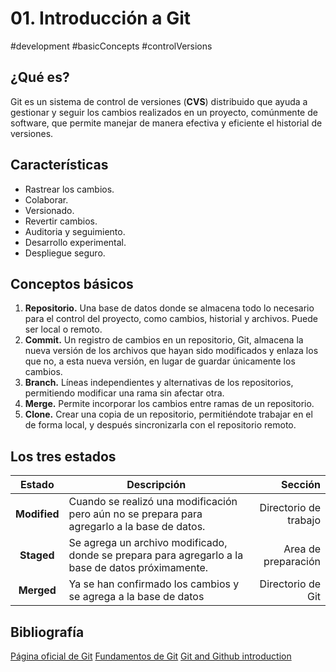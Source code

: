 # 01. Introducción a Git

#development #basicConcepts #controlVersions

## ¿Qué es?

Git es un sistema de control de versiones (**CVS**) distribuido que ayuda a gestionar y seguir los cambios realizados en un proyecto, comúnmente de software, que permite manejar de manera efectiva y eficiente el historial de versiones.

## Características

- Rastrear los cambios.
- Colaborar.
- Versionado.
- Revertir cambios.
- Auditoria y seguimiento.
- Desarrollo experimental.
- Despliegue seguro.

## Conceptos básicos

1. **Repositorio.** Una base de datos donde se almacena todo lo necesario para el control del proyecto, como cambios, historial y archivos. Puede ser local o remoto.
2. **Commit.** Un registro de cambios en un repositorio, Git, almacena la nueva versión de los archivos que hayan sido modificados y enlaza los que no, a esta nueva versión, en lugar de guardar únicamente los cambios.
3. **Branch.** Líneas independientes y alternativas de los repositorios, permitiendo modificar una rama sin afectar otra.
4. **Merge.** Permite incorporar los cambios entre ramas de un repositorio.
5. **Clone.** Crear una copia de un repositorio, permitiéndote trabajar en el de forma local, y después sincronizarla con el repositorio remoto.

## Los tres estados

|    Estado    | Descripción                                                                                       |               Sección |
| :----------: | ------------------------------------------------------------------------------------------------- | --------------------: |
| **Modified** | Cuando se realizó una modificación pero aún no se prepara para agregarlo a la base de datos.      | Directorio de trabajo |
|  **Staged**  | Se agrega un archivo modificado, donde se prepara para agregarlo a la base de datos próximamente. |   Area de preparación |
|  **Merged**  | Ya se han confirmado los cambios y se agrega a la base de datos                                   |     Directorio de Git |

## Bibliografía

[Página oficial de Git](https://git-scm.com/)
[Fundamentos de Git](https://git-scm.com/book/es/v2/Inicio---Sobre-el-Control-de-Versiones-Fundamentos-de-Git)
[Git and Github introduction](https://www.w3schools.com/git/git_intro.asp?remote=github)

